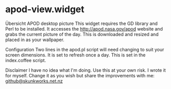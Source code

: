 # apod-view.widget
Übersicht APOD desktop picture
This widget requires the GD library and Perl to be installed. 
It accesses the http://apod.nasa.gov/apod website and grabs the current picture of the day.
This is downloaded and resized and placed in as your wallpaper.

Configuration
Two lines in the apod.pl script will need changing to suit your screen dimensions.
It is set to refresh once a day. This is set in the index.coffee script.

Disclaimer
I have no idea what I'm doing. Use this at your own risk. I wrote it for myself. 
Change it as you wish but share the improvements with me:
github@skunkworks.net.nz
